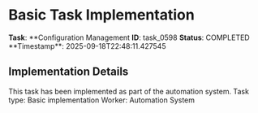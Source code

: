 # Basic Task Implementation

**Task**: **Configuration Management
**ID**: task_0598
**Status**: COMPLETED
**Timestamp\*\*: 2025-09-18T22:48:11.427545

## Implementation Details

This task has been implemented as part of the automation system.
Task type: Basic implementation
Worker: Automation System
